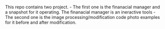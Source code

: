 This repo contains two project. 
    - The first one is the finanacial manager and a snapshot for it operating. The finanacial manager is an ineractive tools 
    - The second one is the image processing/modification code photo examples for it before and after modification.
